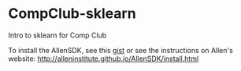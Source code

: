 # CompClub-sklearn
Intro to sklearn for Comp Club

To install the AllenSDK, see this [gist](https://gist.github.com/valentina-s/0549be1dc47b3348fdfee077f260ca08) or see the instructions on Allen's website: http://alleninstitute.github.io/AllenSDK/install.html
